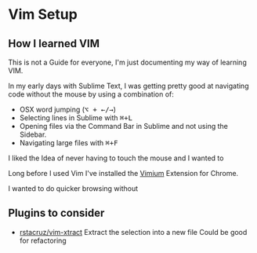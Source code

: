 Vim Setup
=========

## How I learned VIM

This is not a Guide for everyone, I'm just documenting my way of learning VIM.

In my early days with Sublime Text, I was getting pretty good at navigating
code without the mouse by using a combination of:

  + OSX word jumping (<kbd>⌥ + ←/→</kbd>)
  + Selecting lines in Sublime with <kbd>⌘+L</kbd>
  + Opening files via the Command Bar in Sublime and not using the Sidebar.
  + Navigating large files with <kbd>⌘+F</kbd>

I liked the Idea of never having to touch the mouse and I wanted to

Long before I used Vim I've installed the [Vimium]() Extension for Chrome.

I wanted to do quicker browsing without

## Plugins to consider

  + [rstacruz/vim-xtract](https://github.com/rstacruz/vim-xtract)
    Extract the selection into a new file
    Could be good for refactoring
